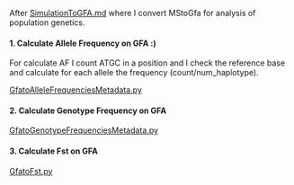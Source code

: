 After [SimulationToGFA.md](SimulationToGFA.md) where I convert MStoGfa for analysis of population genetics.


 #### 1. Calculate Allele Frequency on GFA :)

For calculate AF I count ATGC in a position and I check the reference base and calculate for each allele the frequency (count/num_haplotype).
 
 [GfatoAlleleFrequenciesMetadata.py](/GfatoAlleleFrequenciesMetadata.py)
 
 #### 2. Calculate Genotype Frequency on GFA
 
 [GfatoGenotypeFrequenciesMetadata.py](/GfatoGenotypeFrequenciesMetadata.py)
 
 #### 3. Calculate Fst on GFA
[GfatoFst.py](/GfatoFst.py)
 
 
